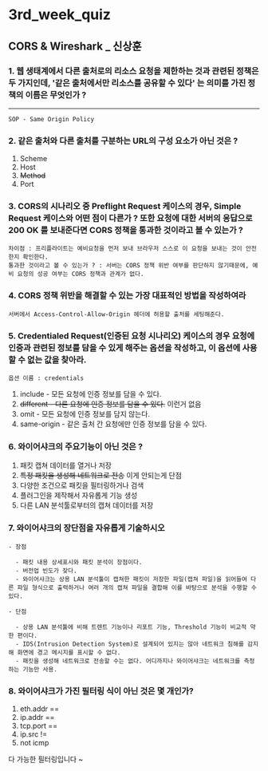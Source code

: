 # 3rd_week_quiz

## CORS & Wireshark _ 신상훈



### 1. 웹 생태계에서 다른 출처로의 리소스 요청을 제한하는 것과 관련된 정책은 두 가지인데, '같은 출처에서만 리소스를 공유할 수 있다' 는 의미를 가진 정책의 이름은 무엇인가 ?

---

```text
SOP - Same Origin Policy
```



### 2. 같은 출처와 다른 출처를 구분하는 URL의 구성 요소가 아닌 것은 ?

1.  Scheme
2. Host
3. ~~Method~~
4. Port



### 3. CORS의 시나리오 중 Preflight Request 케이스의 경우, Simple Request 케이스와 어떤 점이 다른가 ? 또한 요청에 대한 서버의 응답으로 200 OK 를 보내준다면 CORS 정책을 통과한 것이라고 볼 수 있는가 ?

```text
차이점 : 프리플라이트는 예비요청을 먼저 보내 브라우저 스스로 이 요청을 보내는 것이 안전한지 확인한다.
통과한 것이라고 볼 수 있는가 ? : 서버는 CORS 정책 위반 여부를 판단하지 않기때문에, 예비 요청의 성공 여부는 CORS 정책과 관계가 없다.
```



### 4. CORS 정책 위반을 해결할 수 있는 가장 대표적인 방법을 작성하여라

```text
서버에서 Access-Control-Allow-Origin 헤더에 허용할 출처를 세팅해준다.
```



### 5. Credentialed Request(인증된 요청 시나리오) 케이스의 경우 요청에 인증과 관련된 정보를 담을 수 있게 해주는 옵션을 작성하고, 이 옵션에 사용할 수 없는 값을 찾아라.

```text
옵션 이름 : credentials
```

1. include - 모든 요청에 인증 정보를 담을 수 있다.
2. ~~different - 다른 요청에 인증 정보를 담을 수 있다.~~ 이런거 없음
3. omit - 모든 요청에 인증 정보를 담지 않는다.
4. same-origin - 같은 출처 간 요청에만 인증 정보를 담을 수 있다.



### 6. 와이어샤크의 주요기능이 아닌 것은 ?

1. 패킷 캡쳐 데이터를 열거나 저장
2. ~~특정 패킷을 생성해 네트워크로 전송~~ 이게 안되는게 단점
3. 다양한 조건으로 패킷을 필터링하거나 검색
4. 플러그인을 제작해서 자유롭게 기능 생성
5. 다른 LAN 분석툴로부터의 캡쳐 데이터를 저장



### 7. 와이어샤크의 장단점을 자유롭게 기술하시오

```text
- 장점

  - 패킷 내용 상세표시와 패킷 분석이 장점이다.
  - 버전업 빈도가 잦다.
  - 와이어샤크는 상용 LAN 분석툴이 캡쳐한 패킷이 저장한 파일(캡쳐 파일)을 읽어들여 다른 파일 형식으로 출력하거나 여러 개의 캡쳐 파일을 결합해 이를 바탕으로 분석을 수행할 수 있다.
  
- 단점

  - 상용 LAN 분석툴에 비해 트렌트 기능이나 리포트 기능, Threshold 기능이 비교적 약한 편이다.
  - IDS(Intrusion Detection System)로 설계되어 있지는 않아 네트워크 침해를 감지해 화면에 경고 메시지를 표시할 수 없다.
  - 패킷을 생성해 네트워크로 전송할 수는 없다. 어디까지나 와이어샤크는 네트워크를 측정하는 기능만 사용.
```



### 8. 와이어샤크가 가진 필터링 식이 아닌 것은 몇 개인가?

1. eth.addr ==
2. ip.addr ==
3. tcp.port ==
4. ip.src !=
5. not icmp

다 가능한 필터링입니다 ~